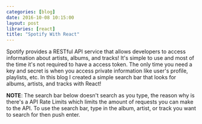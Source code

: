 ```yaml
---
categories: [blog]
date: 2016-10-08 10:15:00
layout: post
libraries: [react]
title: "Spotify With React"
---
```


Spotify provides a RESTful API service that allows developers to access information about artists, albums, and tracks! It's simple to use and most of the time it's not required to have a access token. The only time you need a key and secret is when you access private information like user's profile, playlists, etc. In this blog I created a simple search bar that looks for albums, artists, and tracks with React!

__NOTE__: The search bar below doesn't search as you type, the reason why is there's a API Rate Limits which limits the amount of requests you can make to the API. To use the search bar, type in the album, artist, or track you want to search for then push enter.

<div id="root"></div>

<script type="text/babel">
  $(document).ready(function() {
    class SpotifyContainer extends React.Component {
      constructor(props) {
        super(props);
        this.state = {text: 'Jack Johnson', albums: [], artists: [], tracks: []};
        this.handleSubmit = this.handleSubmit.bind(this);
        this.handleChange = this.handleChange.bind(this);
        this.searchSpotify = this.searchSpotify.bind(this);
        this.addItems = this.addItems.bind(this);
      }

      componentDidMount() {
        this.searchSpotify(this.state.text, this.addItems);
        $('ul.tabs').tabs();
      }

      searchSpotify(query, handleData) {
        $.ajax({
          url: 'https://api.spotify.com/v1/search',
          data: {
            q: query,
            type: 'track,artist,album',
            market: 'US',
            limit: 10
          },
          success: function(response) {
            handleData(response);
          }
        });
      }

      addItems(data) {
        this.setState({
          albums: data.albums.items,
          artists: data.artists.items,
          tracks: data.tracks.items
        });
      }

      handleSubmit() {
        this.searchSpotify(this.state.text, this.addItems);
      }

      handleChange(text) {
        this.setState({text: text});
      }

      render() {
        return (
          <div>
            <Search onHandleSubmit={this.handleSubmit} onHandleChange={this.handleChange} text={this.state.text} />
            <Tabs albums={this.state.albums} artists={this.state.artists} tracks={this.state.tracks} />
          </div>
        );
      }
    }

    class Search extends React.Component {
      constructor(props) {
        super(props);
        this.handleSubmit = this.handleSubmit.bind(this);
        this.handleChange = this.handleChange.bind(this);
      }

      handleSubmit(e) {
        e.preventDefault();
        this.props.onHandleSubmit();
      }

      handleChange(e) {
        this.props.onHandleChange(e.target.value);
      }

      render() {
        return (
          <form onSubmit={this.handleSubmit}>
            <div className="row">
              <label>Search for Artists, Albums, or Tracks</label>
              <input type="text" value={this.props.text} onChange={this.handleChange} placeholder="Search"/>
            </div>
          </form>
        );
      }
    }

    class Tabs extends React.Component {
      constructor(props) {
        super(props);
      }

      render() {
        return (
          <div className="row">
            <div className="col s12">
              <ul className="tabs">
                <li className="tab col s4"><a href="#albums">Albums</a></li>
                <li className="tab col s4"><a href="#artists">Artists</a></li>
                <li className="tab col s4"><a href="#tracks">Tracks</a></li>
              </ul>
            </div>
            <div id="albums" className="col s12"><Albums albums={this.props.albums} /></div>
            <div id="artists" className="col s12"><Artists artists={this.props.artists} /></div>
            <div id="tracks" className="col s12"><Tracks tracks={this.props.tracks} /></div>
          </div>
        );
      }
    }

    class Albums extends React.Component {
      constructor(props) {
        super(props);
      }

      render() {
        var filterAlbums = this.props.albums.filter(function(album) {
          return album.images[0].url !== undefined;
        });
        return (
          <div class="col s12 m8 offset-m2 l6 offset-l3">
            {filterAlbums.map(function(album) {
              return (
                <div className="card-panel grey lighten-5 z-depth-1">
                  <div className="row valign-wrapper">
                    <div class="col s2">
                      <img width="60" src={album.images[0].url} className="circle responsive-img" /> 
                    </div>
                    <div className="col s10">
                      <a href={'https://open.spotify.com/album/' + album.id} target="_blank">{album.name}</a>
                    </div>
                  </div>
                </div>
              )
            })}
          </div>
        )
      }
    }

    class Artists extends React.Component {
      constructor(props) {
        super(props);
      }

      render() {
        var filterArtists = this.props.artists.filter(function(artist) {
          return artist.images[0] !== undefined;
        });
        return (
          <div class="col s12 m8 offset-m2 l6 offset-l3">
            {filterArtists.map(function(artist) {
              return (
                <div className="card-panel grey lighten-5 z-depth-1">
                  <div className="row valign-wrapper">
                    <div class="col s2">
                      <img width="60" src={artist.images[0].url} className="circle responsive-img" /> 
                    </div>
                    <div className="col s10">
                      <a href={'https://open.spotify.com/artist/' + artist.id} target="_blank">{artist.name}</a>
                    </div>
                  </div>
                </div>
              )
            })}
          </div>
        )
      }
    }

    class Tracks extends React.Component {
      constructor(props) {
        super(props);
      }

      render() {
        return (
          <div class="col s12 m8 offset-m2 l6 offset-l3">
            {this.props.tracks.map(function(track) {
              return (
                <div className="card-panel grey lighten-5 z-depth-1">
                  <div className="row valign-wrapper">
                    <div class="col s2">
                      <img width="60" src={track.album.images[0].url} className="circle responsive-img" /> 
                    </div>
                    <div className="col s10">
                      <a href={'https://open.spotify.com/track/' + track.id} target="_blank">{track.name}</a>
                    </div>
                  </div>
                </div>
              )
            })}
          </div>
        )
      }
    }

    ReactDOM.render(<SpotifyContainer />, document.getElementById('root'));
  });
</script>